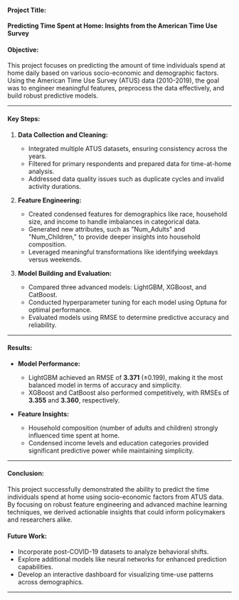 #### **Project Title:**  
**Predicting Time Spent at Home: Insights from the American Time Use Survey**

#### **Objective:**  
This project focuses on predicting the amount of time individuals spend at home daily based on various socio-economic and demographic factors. Using the American Time Use Survey (ATUS) data (2010-2019), the goal was to engineer meaningful features, preprocess the data effectively, and build robust predictive models.

---

#### **Key Steps:**

1. **Data Collection and Cleaning:**  
   - Integrated multiple ATUS datasets, ensuring consistency across the years.
   - Filtered for primary respondents and prepared data for time-at-home analysis.
   - Addressed data quality issues such as duplicate cycles and invalid activity durations.

2. **Feature Engineering:**  
   - Created condensed features for demographics like race, household size, and income to handle imbalances in categorical data.  
   - Generated new attributes, such as "Num_Adults" and "Num_Children," to provide deeper insights into household composition.  
   - Leveraged meaningful transformations like identifying weekdays versus weekends.

3. **Model Building and Evaluation:**  
   - Compared three advanced models: LightGBM, XGBoost, and CatBoost.  
   - Conducted hyperparameter tuning for each model using Optuna for optimal performance.  
   - Evaluated models using RMSE to determine predictive accuracy and reliability.  

---

#### **Results:**  
- **Model Performance:**  
   - LightGBM achieved an RMSE of **3.371** (±0.199), making it the most balanced model in terms of accuracy and simplicity.  
   - XGBoost and CatBoost also performed competitively, with RMSEs of **3.355** and **3.360**, respectively.  

- **Feature Insights:**  
   - Household composition (number of adults and children) strongly influenced time spent at home.  
   - Condensed income levels and education categories provided significant predictive power while maintaining simplicity.  

---

#### **Conclusion:**  
This project successfully demonstrated the ability to predict the time individuals spend at home using socio-economic factors from ATUS data. By focusing on robust feature engineering and advanced machine learning techniques, we derived actionable insights that could inform policymakers and researchers alike.

#### **Future Work:**  
- Incorporate post-COVID-19 datasets to analyze behavioral shifts.
- Explore additional models like neural networks for enhanced prediction capabilities.
- Develop an interactive dashboard for visualizing time-use patterns across demographics. 

---
